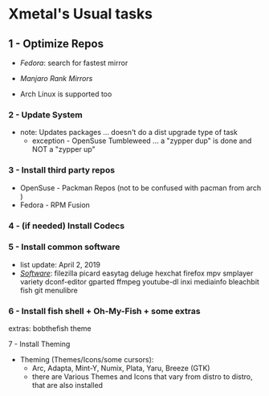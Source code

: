 # Xmetal's Usual tasks

## 1 - Optimize Repos

- *Fedora*: search for fastest mirror 
- *Manjaro Rank Mirrors* 

- Arch Linux  is supported too  

### 2 - Update System

- note: Updates packages ... doesn't do a dist upgrade type of task
  - exception - OpenSuse Tumbleweed ... a "zypper dup" is done and NOT a "zypper up"

### 3 - Install third party repos

- OpenSuse - Packman Repos (not to be confused with pacman from arch )
- Fedora - RPM Fusion

### 4 - (if needed) Install Codecs

### 5 - Install common software

- list update: April 2, 2019
- <u>*Software*</u>: filezilla picard easytag deluge hexchat firefox mpv smplayer variety dconf-editor gparted ffmpeg youtube-dl inxi mediainfo bleachbit fish git menulibre

### 6 - Install fish shell + Oh-My-Fish + some extras

extras: bobthefish theme

7 - Install Theming

 - Theming (Themes/Icons/some cursors):
   	- Arc, Adapta, Mint-Y, Numix, Plata, Yaru, Breeze (GTK)
	- there are Various Themes and Icons that vary from distro to distro, that are also installed